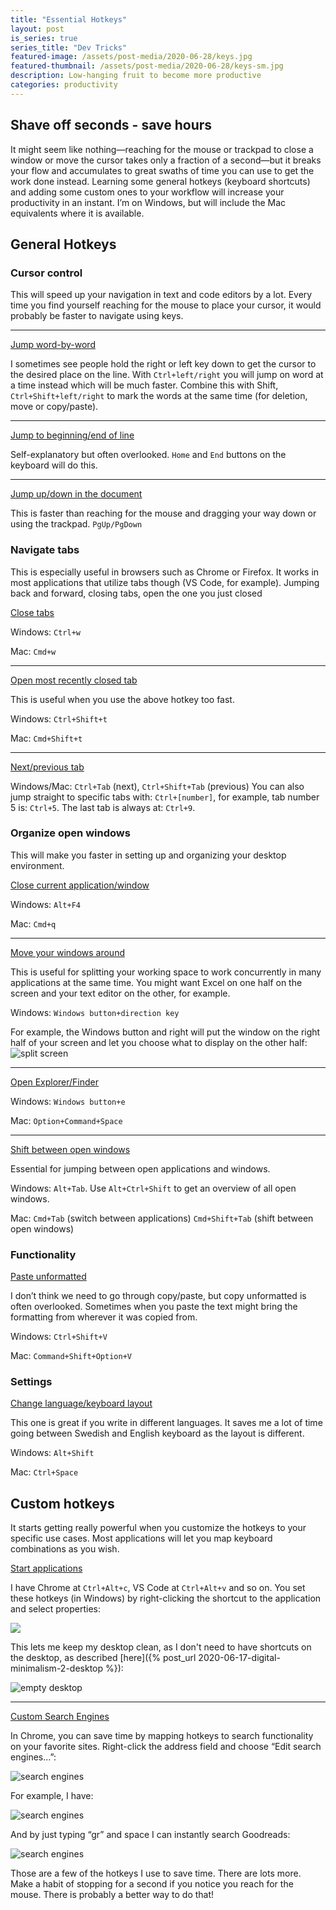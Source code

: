 ```yaml
---
title: "Essential Hotkeys"
layout: post
is_series: true
series_title: "Dev Tricks"
featured-image: /assets/post-media/2020-06-28/keys.jpg
featured-thumbnail: /assets/post-media/2020-06-28/keys-sm.jpg
description: Low-hanging fruit to become more productive
categories: productivity
---
```


## Shave off seconds - save hours

It might seem like nothing—reaching for the mouse or trackpad to close a window or move the cursor takes only a fraction of a second—but it breaks your flow and accumulates to great swaths of time you can use to get the work done instead. Learning some general hotkeys (keyboard shortcuts) and adding some custom ones to your workflow will increase your productivity in an instant. I’m on Windows, but will include the Mac equivalents where it is available.

## General Hotkeys

### Cursor control

This will speed up your navigation in text and code editors by a lot. Every time you find yourself reaching for the mouse to place your cursor, it would probably be faster to navigate using keys.

<hr>

<u>Jump word-by-word</u>

I sometimes see people hold the right or left key down to get the cursor to the desired place on the line. With <span class="bg-black">`Ctrl+left/right`</span> you will jump on word at a time instead which will be much faster. Combine this with Shift, <span class="bg-black">`Ctrl+Shift+left/right`</span> to mark the words at the same time (for deletion, move or copy/paste).

<hr>

<u>Jump to beginning/end of line</u>

Self-explanatory but often overlooked. <span class="bg-black">`Home`</span> and <span class="bg-black">`End`</span> buttons on the keyboard will do this.

<hr>

<u>Jump up/down in the document</u>

This is faster than reaching for the mouse and dragging your way down or using the trackpad.
<span class="bg-black">`PgUp/PgDown`</span>

### Navigate tabs

This is especially useful in browsers such as Chrome or Firefox. It works in most applications that utilize tabs though (VS Code, for example). Jumping back and forward, closing tabs, open the one you just closed

<u>Close tabs</u>

Windows: <span class="bg-black">`Ctrl+w`</span>

Mac: <span class="bg-black">`Cmd+w`</span>

<hr>

<u>Open most recently closed tab</u>

This is useful when you use the above hotkey too fast.

Windows: <span class="bg-black">`Ctrl+Shift+t`</span>

Mac: <span class="bg-black">`Cmd+Shift+t`</span>

<hr>

<u>Next/previous tab</u>

Windows/Mac: <span class="bg-black">`Ctrl+Tab`</span> (next), <span class="bg-black">`Ctrl+Shift+Tab`</span> (previous)
You can also jump straight to specific tabs with: <span class="bg-black">`Ctrl+[number]`</span>, for example, tab number 5 is: <span class="bg-black">`Ctrl+5`</span>. The last tab is always at: <span class="bg-black">`Ctrl+9`</span>.

### Organize open windows

This will make you faster in setting up and organizing your desktop environment.

<u>Close current application/window</u>

Windows: <span class="bg-black">`Alt+F4`</span>

Mac: <span class="bg-black">`Cmd+q`</span>

<hr>

<u>Move your windows around</u>

This is useful for splitting your working space to work concurrently in many applications at the same time. You might want Excel on one half on the screen and your text editor on the other, for example.

Windows: <span class="bg-black">`Windows button+direction key`</span>

For example, the Windows button and right will put the window on the right half of your screen and let you choose what to display on the other half:
![split screen](/assets/post-media/2020-06-28/split_screen.png "split screen")

<hr>

<u>Open Explorer/Finder</u>

Windows: <span class="bg-black">`Windows button+e`</span>

Mac: <span class="bg-black">`Option+Command+Space`</span>

<hr>

<u>Shift between open windows</u>

Essential for jumping between open applications and windows.

Windows: <span class="bg-black">`Alt+Tab`</span>. Use <span class="bg-black">`Alt+Ctrl+Shift`</span> to get an overview of all open windows.

Mac: <span class="bg-black">`Cmd+Tab`</span> (switch between applications) <span class="bg-black">`Cmd+Shift+Tab`</span> (shift between open windows)

### Functionality

<u>Paste unformatted</u>

I don’t think we need to go through copy/paste, but copy unformatted is often overlooked. Sometimes when you paste the text might bring the formatting from wherever it was copied from.

Windows: <span class="bg-black">`Ctrl+Shift+V`</span>

Mac: <span class="bg-black">`Command+Shift+Option+V`</span>

### Settings

<u>Change language/keyboard layout</u>

This one is great if you write in different languages. It saves me a lot of time going between Swedish and English keyboard as the layout is different.

Windows: <span class="bg-black">`Alt+Shift`</span>

Mac: <span class="bg-black">`Ctrl+Space`</span>

## Custom hotkeys

It starts getting really powerful when you customize the hotkeys to your specific use cases. Most applications will let you map keyboard combinations as you wish.

<u>Start applications</u>

I have Chrome at <span class="bg-black">`Ctrl+Alt+c`</span>, VS Code at <span class="bg-black">`Ctrl+Alt+v`</span> and so on. You set these hotkeys (in Windows) by right-clicking the shortcut to the application and select properties:

<img class="half-image" src="/assets/post-media/2020-06-28/chrome_hotkey.png"/>

This lets me keep my desktop clean, as I don't need to have shortcuts on the desktop, as described [here]({% post_url 2020-06-17-digital-minimalism-2-desktop %}):

![empty desktop](/assets/post-media/2020-06-17/empty-desktop.png "empty desktop")

<hr>

<u>Custom Search Engines</u>

In Chrome, you can save time by mapping hotkeys to search functionality on your favorite sites. Right-click the address field and choose “Edit search engines…”:

![search engines](/assets/post-media/2020-06-28/search_engines.png "search engines")

For example, I have:

![search engines](/assets/post-media/2020-06-28/search_engines2.png "search engines")

And by just typing “gr” and space I can instantly search Goodreads:

![search engines](/assets/post-media/2020-06-28/search_engines3.png "search engines")

Those are a few of the hotkeys I use to save time. There are lots more. Make a habit of stopping for a second if you notice you reach for the mouse. There is probably a better way to do that!
